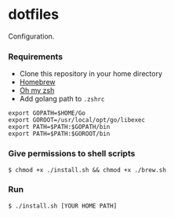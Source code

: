 # dotfiles
Configuration.

### Requirements
- Clone this repository in your home directory
- [Homebrew](https://brew.sh/)
- [Oh my zsh](https://ohmyz.sh/)
- Add golang path to `.zshrc`
```
export GOPATH=$HOME/Go
export GOROOT=/usr/local/opt/go/libexec
export PATH=$PATH:$GOPATH/bin
export PATH=$PATH:$GOROOT/bin
```

### Give permissions to shell scripts
`$ chmod +x ./install.sh && chmod +x ./brew.sh`

### Run
`$ ./install.sh [YOUR HOME PATH]`
